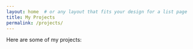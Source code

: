 ```yaml
---
layout: home  # or any layout that fits your design for a list page
title: My Projects
permalink: /projects/
---
```



Here are some of my projects:
